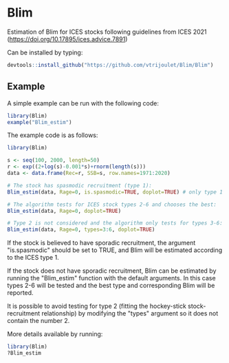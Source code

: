 # Blim

Estimation of Blim for ICES stocks following guidelines from ICES 2021 (https://doi.org/10.17895/ices.advice.7891)

Can be installed by typing: 

```R
devtools::install_github("https://github.com/vtrijoulet/Blim/Blim")
```

## Example

A simple example can be run with the following code:

```R
library(Blim)
example("Blim_estim")
```

The example code is as follows:

```R
library(Blim)

s <- seq(100, 2000, length=50)
r <- exp((2+log(s)-0.001*s)+rnorm(length(s)))
data <- data.frame(Rec=r, SSB=s, row.names=1971:2020)

# The stock has spasmodic recruitment (type 1):
Blim_estim(data, Rage=0, is.spasmodic=TRUE, doplot=TRUE) # only type 1 is assumed

# The algorithm tests for ICES stock types 2-6 and chooses the best:
Blim_estim(data, Rage=0, doplot=TRUE) 

# Type 2 is not considered and the algorithm only tests for types 3-6:
Blim_estim(data, Rage=0, types=3:6, doplot=TRUE) 

```

If the stock is believed to have sporadic recruitment, the argument "is.spasmodic" should be set to TRUE, and Blim will be estimated according to the ICES type 1.

If the stock does not have sporadic recruitment, Blim can be estimated by running the "Blim_estim" function with the default arguments. In this case types 2-6 will be tested and the best type and corresponding Blim will be reported.

It is possible to avoid testing for type 2 (fitting the hockey-stick stock-recruitment relationship) by modifying the "types" argument so it does not contain the number 2.


More details available by running:
```R
library(Blim)
?Blim_estim
```
